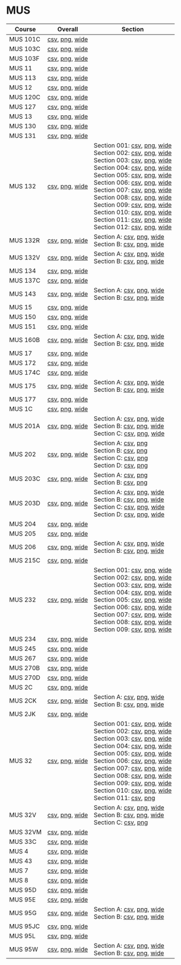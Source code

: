 # MUS

| Course | Overall | Section |
| ------ | ------- | ------- |
| MUS 101C | [csv](https://github.com/UCSD-Historical-Enrollment-Data/2024Spring/blob/main/overall/MUS%20101C.csv), [png](https://raw.githubusercontent.com/UCSD-Historical-Enrollment-Data/2024Spring/main/plot_overall/MUS%20101C.png), [wide](https://raw.githubusercontent.com/UCSD-Historical-Enrollment-Data/2024Spring/main/plot_overall_wide/MUS%20101C.png) |  |
| MUS 103C | [csv](https://github.com/UCSD-Historical-Enrollment-Data/2024Spring/blob/main/overall/MUS%20103C.csv), [png](https://raw.githubusercontent.com/UCSD-Historical-Enrollment-Data/2024Spring/main/plot_overall/MUS%20103C.png), [wide](https://raw.githubusercontent.com/UCSD-Historical-Enrollment-Data/2024Spring/main/plot_overall_wide/MUS%20103C.png) |  |
| MUS 103F | [csv](https://github.com/UCSD-Historical-Enrollment-Data/2024Spring/blob/main/overall/MUS%20103F.csv), [png](https://raw.githubusercontent.com/UCSD-Historical-Enrollment-Data/2024Spring/main/plot_overall/MUS%20103F.png), [wide](https://raw.githubusercontent.com/UCSD-Historical-Enrollment-Data/2024Spring/main/plot_overall_wide/MUS%20103F.png) |  |
| MUS 11 | [csv](https://github.com/UCSD-Historical-Enrollment-Data/2024Spring/blob/main/overall/MUS%2011.csv), [png](https://raw.githubusercontent.com/UCSD-Historical-Enrollment-Data/2024Spring/main/plot_overall/MUS%2011.png), [wide](https://raw.githubusercontent.com/UCSD-Historical-Enrollment-Data/2024Spring/main/plot_overall_wide/MUS%2011.png) |  |
| MUS 113 | [csv](https://github.com/UCSD-Historical-Enrollment-Data/2024Spring/blob/main/overall/MUS%20113.csv), [png](https://raw.githubusercontent.com/UCSD-Historical-Enrollment-Data/2024Spring/main/plot_overall/MUS%20113.png), [wide](https://raw.githubusercontent.com/UCSD-Historical-Enrollment-Data/2024Spring/main/plot_overall_wide/MUS%20113.png) |  |
| MUS 12 | [csv](https://github.com/UCSD-Historical-Enrollment-Data/2024Spring/blob/main/overall/MUS%2012.csv), [png](https://raw.githubusercontent.com/UCSD-Historical-Enrollment-Data/2024Spring/main/plot_overall/MUS%2012.png), [wide](https://raw.githubusercontent.com/UCSD-Historical-Enrollment-Data/2024Spring/main/plot_overall_wide/MUS%2012.png) |  |
| MUS 120C | [csv](https://github.com/UCSD-Historical-Enrollment-Data/2024Spring/blob/main/overall/MUS%20120C.csv), [png](https://raw.githubusercontent.com/UCSD-Historical-Enrollment-Data/2024Spring/main/plot_overall/MUS%20120C.png), [wide](https://raw.githubusercontent.com/UCSD-Historical-Enrollment-Data/2024Spring/main/plot_overall_wide/MUS%20120C.png) |  |
| MUS 127 | [csv](https://github.com/UCSD-Historical-Enrollment-Data/2024Spring/blob/main/overall/MUS%20127.csv), [png](https://raw.githubusercontent.com/UCSD-Historical-Enrollment-Data/2024Spring/main/plot_overall/MUS%20127.png), [wide](https://raw.githubusercontent.com/UCSD-Historical-Enrollment-Data/2024Spring/main/plot_overall_wide/MUS%20127.png) |  |
| MUS 13 | [csv](https://github.com/UCSD-Historical-Enrollment-Data/2024Spring/blob/main/overall/MUS%2013.csv), [png](https://raw.githubusercontent.com/UCSD-Historical-Enrollment-Data/2024Spring/main/plot_overall/MUS%2013.png), [wide](https://raw.githubusercontent.com/UCSD-Historical-Enrollment-Data/2024Spring/main/plot_overall_wide/MUS%2013.png) |  |
| MUS 130 | [csv](https://github.com/UCSD-Historical-Enrollment-Data/2024Spring/blob/main/overall/MUS%20130.csv), [png](https://raw.githubusercontent.com/UCSD-Historical-Enrollment-Data/2024Spring/main/plot_overall/MUS%20130.png), [wide](https://raw.githubusercontent.com/UCSD-Historical-Enrollment-Data/2024Spring/main/plot_overall_wide/MUS%20130.png) |  |
| MUS 131 | [csv](https://github.com/UCSD-Historical-Enrollment-Data/2024Spring/blob/main/overall/MUS%20131.csv), [png](https://raw.githubusercontent.com/UCSD-Historical-Enrollment-Data/2024Spring/main/plot_overall/MUS%20131.png), [wide](https://raw.githubusercontent.com/UCSD-Historical-Enrollment-Data/2024Spring/main/plot_overall_wide/MUS%20131.png) |  |
| MUS 132 | [csv](https://github.com/UCSD-Historical-Enrollment-Data/2024Spring/blob/main/overall/MUS%20132.csv), [png](https://raw.githubusercontent.com/UCSD-Historical-Enrollment-Data/2024Spring/main/plot_overall/MUS%20132.png), [wide](https://raw.githubusercontent.com/UCSD-Historical-Enrollment-Data/2024Spring/main/plot_overall_wide/MUS%20132.png) | Section 001: [csv](https://github.com/UCSD-Historical-Enrollment-Data/2024Spring/blob/main/section/MUS%20132_001.csv), [png](https://raw.githubusercontent.com/UCSD-Historical-Enrollment-Data/2024Spring/main/plot_section/MUS%20132_001.png), [wide](https://raw.githubusercontent.com/UCSD-Historical-Enrollment-Data/2024Spring/main/plot_section_wide/MUS%20132_001.png)<br>Section 002: [csv](https://github.com/UCSD-Historical-Enrollment-Data/2024Spring/blob/main/section/MUS%20132_002.csv), [png](https://raw.githubusercontent.com/UCSD-Historical-Enrollment-Data/2024Spring/main/plot_section/MUS%20132_002.png), [wide](https://raw.githubusercontent.com/UCSD-Historical-Enrollment-Data/2024Spring/main/plot_section_wide/MUS%20132_002.png)<br>Section 003: [csv](https://github.com/UCSD-Historical-Enrollment-Data/2024Spring/blob/main/section/MUS%20132_003.csv), [png](https://raw.githubusercontent.com/UCSD-Historical-Enrollment-Data/2024Spring/main/plot_section/MUS%20132_003.png), [wide](https://raw.githubusercontent.com/UCSD-Historical-Enrollment-Data/2024Spring/main/plot_section_wide/MUS%20132_003.png)<br>Section 004: [csv](https://github.com/UCSD-Historical-Enrollment-Data/2024Spring/blob/main/section/MUS%20132_004.csv), [png](https://raw.githubusercontent.com/UCSD-Historical-Enrollment-Data/2024Spring/main/plot_section/MUS%20132_004.png), [wide](https://raw.githubusercontent.com/UCSD-Historical-Enrollment-Data/2024Spring/main/plot_section_wide/MUS%20132_004.png)<br>Section 005: [csv](https://github.com/UCSD-Historical-Enrollment-Data/2024Spring/blob/main/section/MUS%20132_005.csv), [png](https://raw.githubusercontent.com/UCSD-Historical-Enrollment-Data/2024Spring/main/plot_section/MUS%20132_005.png), [wide](https://raw.githubusercontent.com/UCSD-Historical-Enrollment-Data/2024Spring/main/plot_section_wide/MUS%20132_005.png)<br>Section 006: [csv](https://github.com/UCSD-Historical-Enrollment-Data/2024Spring/blob/main/section/MUS%20132_006.csv), [png](https://raw.githubusercontent.com/UCSD-Historical-Enrollment-Data/2024Spring/main/plot_section/MUS%20132_006.png), [wide](https://raw.githubusercontent.com/UCSD-Historical-Enrollment-Data/2024Spring/main/plot_section_wide/MUS%20132_006.png)<br>Section 007: [csv](https://github.com/UCSD-Historical-Enrollment-Data/2024Spring/blob/main/section/MUS%20132_007.csv), [png](https://raw.githubusercontent.com/UCSD-Historical-Enrollment-Data/2024Spring/main/plot_section/MUS%20132_007.png), [wide](https://raw.githubusercontent.com/UCSD-Historical-Enrollment-Data/2024Spring/main/plot_section_wide/MUS%20132_007.png)<br>Section 008: [csv](https://github.com/UCSD-Historical-Enrollment-Data/2024Spring/blob/main/section/MUS%20132_008.csv), [png](https://raw.githubusercontent.com/UCSD-Historical-Enrollment-Data/2024Spring/main/plot_section/MUS%20132_008.png), [wide](https://raw.githubusercontent.com/UCSD-Historical-Enrollment-Data/2024Spring/main/plot_section_wide/MUS%20132_008.png)<br>Section 009: [csv](https://github.com/UCSD-Historical-Enrollment-Data/2024Spring/blob/main/section/MUS%20132_009.csv), [png](https://raw.githubusercontent.com/UCSD-Historical-Enrollment-Data/2024Spring/main/plot_section/MUS%20132_009.png), [wide](https://raw.githubusercontent.com/UCSD-Historical-Enrollment-Data/2024Spring/main/plot_section_wide/MUS%20132_009.png)<br>Section 010: [csv](https://github.com/UCSD-Historical-Enrollment-Data/2024Spring/blob/main/section/MUS%20132_010.csv), [png](https://raw.githubusercontent.com/UCSD-Historical-Enrollment-Data/2024Spring/main/plot_section/MUS%20132_010.png), [wide](https://raw.githubusercontent.com/UCSD-Historical-Enrollment-Data/2024Spring/main/plot_section_wide/MUS%20132_010.png)<br>Section 011: [csv](https://github.com/UCSD-Historical-Enrollment-Data/2024Spring/blob/main/section/MUS%20132_011.csv), [png](https://raw.githubusercontent.com/UCSD-Historical-Enrollment-Data/2024Spring/main/plot_section/MUS%20132_011.png), [wide](https://raw.githubusercontent.com/UCSD-Historical-Enrollment-Data/2024Spring/main/plot_section_wide/MUS%20132_011.png)<br>Section 012: [csv](https://github.com/UCSD-Historical-Enrollment-Data/2024Spring/blob/main/section/MUS%20132_012.csv), [png](https://raw.githubusercontent.com/UCSD-Historical-Enrollment-Data/2024Spring/main/plot_section/MUS%20132_012.png), [wide](https://raw.githubusercontent.com/UCSD-Historical-Enrollment-Data/2024Spring/main/plot_section_wide/MUS%20132_012.png) |
| MUS 132R | [csv](https://github.com/UCSD-Historical-Enrollment-Data/2024Spring/blob/main/overall/MUS%20132R.csv), [png](https://raw.githubusercontent.com/UCSD-Historical-Enrollment-Data/2024Spring/main/plot_overall/MUS%20132R.png), [wide](https://raw.githubusercontent.com/UCSD-Historical-Enrollment-Data/2024Spring/main/plot_overall_wide/MUS%20132R.png) | Section A: [csv](https://github.com/UCSD-Historical-Enrollment-Data/2024Spring/blob/main/section/MUS%20132R_A.csv), [png](https://raw.githubusercontent.com/UCSD-Historical-Enrollment-Data/2024Spring/main/plot_section/MUS%20132R_A.png), [wide](https://raw.githubusercontent.com/UCSD-Historical-Enrollment-Data/2024Spring/main/plot_section_wide/MUS%20132R_A.png)<br>Section B: [csv](https://github.com/UCSD-Historical-Enrollment-Data/2024Spring/blob/main/section/MUS%20132R_B.csv), [png](https://raw.githubusercontent.com/UCSD-Historical-Enrollment-Data/2024Spring/main/plot_section/MUS%20132R_B.png), [wide](https://raw.githubusercontent.com/UCSD-Historical-Enrollment-Data/2024Spring/main/plot_section_wide/MUS%20132R_B.png) |
| MUS 132V | [csv](https://github.com/UCSD-Historical-Enrollment-Data/2024Spring/blob/main/overall/MUS%20132V.csv), [png](https://raw.githubusercontent.com/UCSD-Historical-Enrollment-Data/2024Spring/main/plot_overall/MUS%20132V.png), [wide](https://raw.githubusercontent.com/UCSD-Historical-Enrollment-Data/2024Spring/main/plot_overall_wide/MUS%20132V.png) | Section A: [csv](https://github.com/UCSD-Historical-Enrollment-Data/2024Spring/blob/main/section/MUS%20132V_A.csv), [png](https://raw.githubusercontent.com/UCSD-Historical-Enrollment-Data/2024Spring/main/plot_section/MUS%20132V_A.png), [wide](https://raw.githubusercontent.com/UCSD-Historical-Enrollment-Data/2024Spring/main/plot_section_wide/MUS%20132V_A.png)<br>Section B: [csv](https://github.com/UCSD-Historical-Enrollment-Data/2024Spring/blob/main/section/MUS%20132V_B.csv), [png](https://raw.githubusercontent.com/UCSD-Historical-Enrollment-Data/2024Spring/main/plot_section/MUS%20132V_B.png), [wide](https://raw.githubusercontent.com/UCSD-Historical-Enrollment-Data/2024Spring/main/plot_section_wide/MUS%20132V_B.png) |
| MUS 134 | [csv](https://github.com/UCSD-Historical-Enrollment-Data/2024Spring/blob/main/overall/MUS%20134.csv), [png](https://raw.githubusercontent.com/UCSD-Historical-Enrollment-Data/2024Spring/main/plot_overall/MUS%20134.png), [wide](https://raw.githubusercontent.com/UCSD-Historical-Enrollment-Data/2024Spring/main/plot_overall_wide/MUS%20134.png) |  |
| MUS 137C | [csv](https://github.com/UCSD-Historical-Enrollment-Data/2024Spring/blob/main/overall/MUS%20137C.csv), [png](https://raw.githubusercontent.com/UCSD-Historical-Enrollment-Data/2024Spring/main/plot_overall/MUS%20137C.png), [wide](https://raw.githubusercontent.com/UCSD-Historical-Enrollment-Data/2024Spring/main/plot_overall_wide/MUS%20137C.png) |  |
| MUS 143 | [csv](https://github.com/UCSD-Historical-Enrollment-Data/2024Spring/blob/main/overall/MUS%20143.csv), [png](https://raw.githubusercontent.com/UCSD-Historical-Enrollment-Data/2024Spring/main/plot_overall/MUS%20143.png), [wide](https://raw.githubusercontent.com/UCSD-Historical-Enrollment-Data/2024Spring/main/plot_overall_wide/MUS%20143.png) | Section A: [csv](https://github.com/UCSD-Historical-Enrollment-Data/2024Spring/blob/main/section/MUS%20143_A.csv), [png](https://raw.githubusercontent.com/UCSD-Historical-Enrollment-Data/2024Spring/main/plot_section/MUS%20143_A.png), [wide](https://raw.githubusercontent.com/UCSD-Historical-Enrollment-Data/2024Spring/main/plot_section_wide/MUS%20143_A.png)<br>Section B: [csv](https://github.com/UCSD-Historical-Enrollment-Data/2024Spring/blob/main/section/MUS%20143_B.csv), [png](https://raw.githubusercontent.com/UCSD-Historical-Enrollment-Data/2024Spring/main/plot_section/MUS%20143_B.png), [wide](https://raw.githubusercontent.com/UCSD-Historical-Enrollment-Data/2024Spring/main/plot_section_wide/MUS%20143_B.png) |
| MUS 15 | [csv](https://github.com/UCSD-Historical-Enrollment-Data/2024Spring/blob/main/overall/MUS%2015.csv), [png](https://raw.githubusercontent.com/UCSD-Historical-Enrollment-Data/2024Spring/main/plot_overall/MUS%2015.png), [wide](https://raw.githubusercontent.com/UCSD-Historical-Enrollment-Data/2024Spring/main/plot_overall_wide/MUS%2015.png) |  |
| MUS 150 | [csv](https://github.com/UCSD-Historical-Enrollment-Data/2024Spring/blob/main/overall/MUS%20150.csv), [png](https://raw.githubusercontent.com/UCSD-Historical-Enrollment-Data/2024Spring/main/plot_overall/MUS%20150.png), [wide](https://raw.githubusercontent.com/UCSD-Historical-Enrollment-Data/2024Spring/main/plot_overall_wide/MUS%20150.png) |  |
| MUS 151 | [csv](https://github.com/UCSD-Historical-Enrollment-Data/2024Spring/blob/main/overall/MUS%20151.csv), [png](https://raw.githubusercontent.com/UCSD-Historical-Enrollment-Data/2024Spring/main/plot_overall/MUS%20151.png), [wide](https://raw.githubusercontent.com/UCSD-Historical-Enrollment-Data/2024Spring/main/plot_overall_wide/MUS%20151.png) |  |
| MUS 160B | [csv](https://github.com/UCSD-Historical-Enrollment-Data/2024Spring/blob/main/overall/MUS%20160B.csv), [png](https://raw.githubusercontent.com/UCSD-Historical-Enrollment-Data/2024Spring/main/plot_overall/MUS%20160B.png), [wide](https://raw.githubusercontent.com/UCSD-Historical-Enrollment-Data/2024Spring/main/plot_overall_wide/MUS%20160B.png) | Section A: [csv](https://github.com/UCSD-Historical-Enrollment-Data/2024Spring/blob/main/section/MUS%20160B_A.csv), [png](https://raw.githubusercontent.com/UCSD-Historical-Enrollment-Data/2024Spring/main/plot_section/MUS%20160B_A.png), [wide](https://raw.githubusercontent.com/UCSD-Historical-Enrollment-Data/2024Spring/main/plot_section_wide/MUS%20160B_A.png)<br>Section B: [csv](https://github.com/UCSD-Historical-Enrollment-Data/2024Spring/blob/main/section/MUS%20160B_B.csv), [png](https://raw.githubusercontent.com/UCSD-Historical-Enrollment-Data/2024Spring/main/plot_section/MUS%20160B_B.png), [wide](https://raw.githubusercontent.com/UCSD-Historical-Enrollment-Data/2024Spring/main/plot_section_wide/MUS%20160B_B.png) |
| MUS 17 | [csv](https://github.com/UCSD-Historical-Enrollment-Data/2024Spring/blob/main/overall/MUS%2017.csv), [png](https://raw.githubusercontent.com/UCSD-Historical-Enrollment-Data/2024Spring/main/plot_overall/MUS%2017.png), [wide](https://raw.githubusercontent.com/UCSD-Historical-Enrollment-Data/2024Spring/main/plot_overall_wide/MUS%2017.png) |  |
| MUS 172 | [csv](https://github.com/UCSD-Historical-Enrollment-Data/2024Spring/blob/main/overall/MUS%20172.csv), [png](https://raw.githubusercontent.com/UCSD-Historical-Enrollment-Data/2024Spring/main/plot_overall/MUS%20172.png), [wide](https://raw.githubusercontent.com/UCSD-Historical-Enrollment-Data/2024Spring/main/plot_overall_wide/MUS%20172.png) |  |
| MUS 174C | [csv](https://github.com/UCSD-Historical-Enrollment-Data/2024Spring/blob/main/overall/MUS%20174C.csv), [png](https://raw.githubusercontent.com/UCSD-Historical-Enrollment-Data/2024Spring/main/plot_overall/MUS%20174C.png), [wide](https://raw.githubusercontent.com/UCSD-Historical-Enrollment-Data/2024Spring/main/plot_overall_wide/MUS%20174C.png) |  |
| MUS 175 | [csv](https://github.com/UCSD-Historical-Enrollment-Data/2024Spring/blob/main/overall/MUS%20175.csv), [png](https://raw.githubusercontent.com/UCSD-Historical-Enrollment-Data/2024Spring/main/plot_overall/MUS%20175.png), [wide](https://raw.githubusercontent.com/UCSD-Historical-Enrollment-Data/2024Spring/main/plot_overall_wide/MUS%20175.png) | Section A: [csv](https://github.com/UCSD-Historical-Enrollment-Data/2024Spring/blob/main/section/MUS%20175_A.csv), [png](https://raw.githubusercontent.com/UCSD-Historical-Enrollment-Data/2024Spring/main/plot_section/MUS%20175_A.png), [wide](https://raw.githubusercontent.com/UCSD-Historical-Enrollment-Data/2024Spring/main/plot_section_wide/MUS%20175_A.png)<br>Section B: [csv](https://github.com/UCSD-Historical-Enrollment-Data/2024Spring/blob/main/section/MUS%20175_B.csv), [png](https://raw.githubusercontent.com/UCSD-Historical-Enrollment-Data/2024Spring/main/plot_section/MUS%20175_B.png), [wide](https://raw.githubusercontent.com/UCSD-Historical-Enrollment-Data/2024Spring/main/plot_section_wide/MUS%20175_B.png) |
| MUS 177 | [csv](https://github.com/UCSD-Historical-Enrollment-Data/2024Spring/blob/main/overall/MUS%20177.csv), [png](https://raw.githubusercontent.com/UCSD-Historical-Enrollment-Data/2024Spring/main/plot_overall/MUS%20177.png), [wide](https://raw.githubusercontent.com/UCSD-Historical-Enrollment-Data/2024Spring/main/plot_overall_wide/MUS%20177.png) |  |
| MUS 1C | [csv](https://github.com/UCSD-Historical-Enrollment-Data/2024Spring/blob/main/overall/MUS%201C.csv), [png](https://raw.githubusercontent.com/UCSD-Historical-Enrollment-Data/2024Spring/main/plot_overall/MUS%201C.png), [wide](https://raw.githubusercontent.com/UCSD-Historical-Enrollment-Data/2024Spring/main/plot_overall_wide/MUS%201C.png) |  |
| MUS 201A | [csv](https://github.com/UCSD-Historical-Enrollment-Data/2024Spring/blob/main/overall/MUS%20201A.csv), [png](https://raw.githubusercontent.com/UCSD-Historical-Enrollment-Data/2024Spring/main/plot_overall/MUS%20201A.png), [wide](https://raw.githubusercontent.com/UCSD-Historical-Enrollment-Data/2024Spring/main/plot_overall_wide/MUS%20201A.png) | Section A: [csv](https://github.com/UCSD-Historical-Enrollment-Data/2024Spring/blob/main/section/MUS%20201A_A.csv), [png](https://raw.githubusercontent.com/UCSD-Historical-Enrollment-Data/2024Spring/main/plot_section/MUS%20201A_A.png), [wide](https://raw.githubusercontent.com/UCSD-Historical-Enrollment-Data/2024Spring/main/plot_section_wide/MUS%20201A_A.png)<br>Section B: [csv](https://github.com/UCSD-Historical-Enrollment-Data/2024Spring/blob/main/section/MUS%20201A_B.csv), [png](https://raw.githubusercontent.com/UCSD-Historical-Enrollment-Data/2024Spring/main/plot_section/MUS%20201A_B.png), [wide](https://raw.githubusercontent.com/UCSD-Historical-Enrollment-Data/2024Spring/main/plot_section_wide/MUS%20201A_B.png)<br>Section C: [csv](https://github.com/UCSD-Historical-Enrollment-Data/2024Spring/blob/main/section/MUS%20201A_C.csv), [png](https://raw.githubusercontent.com/UCSD-Historical-Enrollment-Data/2024Spring/main/plot_section/MUS%20201A_C.png), [wide](https://raw.githubusercontent.com/UCSD-Historical-Enrollment-Data/2024Spring/main/plot_section_wide/MUS%20201A_C.png) |
| MUS 202 | [csv](https://github.com/UCSD-Historical-Enrollment-Data/2024Spring/blob/main/overall/MUS%20202.csv), [png](https://raw.githubusercontent.com/UCSD-Historical-Enrollment-Data/2024Spring/main/plot_overall/MUS%20202.png), [wide](https://raw.githubusercontent.com/UCSD-Historical-Enrollment-Data/2024Spring/main/plot_overall_wide/MUS%20202.png) | Section A: [csv](https://github.com/UCSD-Historical-Enrollment-Data/2024Spring/blob/main/section/MUS%20202_A.csv), [png](https://raw.githubusercontent.com/UCSD-Historical-Enrollment-Data/2024Spring/main/plot_section/MUS%20202_A.png)<br>Section B: [csv](https://github.com/UCSD-Historical-Enrollment-Data/2024Spring/blob/main/section/MUS%20202_B.csv), [png](https://raw.githubusercontent.com/UCSD-Historical-Enrollment-Data/2024Spring/main/plot_section/MUS%20202_B.png)<br>Section C: [csv](https://github.com/UCSD-Historical-Enrollment-Data/2024Spring/blob/main/section/MUS%20202_C.csv), [png](https://raw.githubusercontent.com/UCSD-Historical-Enrollment-Data/2024Spring/main/plot_section/MUS%20202_C.png)<br>Section D: [csv](https://github.com/UCSD-Historical-Enrollment-Data/2024Spring/blob/main/section/MUS%20202_D.csv), [png](https://raw.githubusercontent.com/UCSD-Historical-Enrollment-Data/2024Spring/main/plot_section/MUS%20202_D.png) |
| MUS 203C | [csv](https://github.com/UCSD-Historical-Enrollment-Data/2024Spring/blob/main/overall/MUS%20203C.csv), [png](https://raw.githubusercontent.com/UCSD-Historical-Enrollment-Data/2024Spring/main/plot_overall/MUS%20203C.png), [wide](https://raw.githubusercontent.com/UCSD-Historical-Enrollment-Data/2024Spring/main/plot_overall_wide/MUS%20203C.png) | Section A: [csv](https://github.com/UCSD-Historical-Enrollment-Data/2024Spring/blob/main/section/MUS%20203C_A.csv), [png](https://raw.githubusercontent.com/UCSD-Historical-Enrollment-Data/2024Spring/main/plot_section/MUS%20203C_A.png)<br>Section B: [csv](https://github.com/UCSD-Historical-Enrollment-Data/2024Spring/blob/main/section/MUS%20203C_B.csv), [png](https://raw.githubusercontent.com/UCSD-Historical-Enrollment-Data/2024Spring/main/plot_section/MUS%20203C_B.png) |
| MUS 203D | [csv](https://github.com/UCSD-Historical-Enrollment-Data/2024Spring/blob/main/overall/MUS%20203D.csv), [png](https://raw.githubusercontent.com/UCSD-Historical-Enrollment-Data/2024Spring/main/plot_overall/MUS%20203D.png), [wide](https://raw.githubusercontent.com/UCSD-Historical-Enrollment-Data/2024Spring/main/plot_overall_wide/MUS%20203D.png) | Section A: [csv](https://github.com/UCSD-Historical-Enrollment-Data/2024Spring/blob/main/section/MUS%20203D_A.csv), [png](https://raw.githubusercontent.com/UCSD-Historical-Enrollment-Data/2024Spring/main/plot_section/MUS%20203D_A.png), [wide](https://raw.githubusercontent.com/UCSD-Historical-Enrollment-Data/2024Spring/main/plot_section_wide/MUS%20203D_A.png)<br>Section B: [csv](https://github.com/UCSD-Historical-Enrollment-Data/2024Spring/blob/main/section/MUS%20203D_B.csv), [png](https://raw.githubusercontent.com/UCSD-Historical-Enrollment-Data/2024Spring/main/plot_section/MUS%20203D_B.png), [wide](https://raw.githubusercontent.com/UCSD-Historical-Enrollment-Data/2024Spring/main/plot_section_wide/MUS%20203D_B.png)<br>Section C: [csv](https://github.com/UCSD-Historical-Enrollment-Data/2024Spring/blob/main/section/MUS%20203D_C.csv), [png](https://raw.githubusercontent.com/UCSD-Historical-Enrollment-Data/2024Spring/main/plot_section/MUS%20203D_C.png), [wide](https://raw.githubusercontent.com/UCSD-Historical-Enrollment-Data/2024Spring/main/plot_section_wide/MUS%20203D_C.png)<br>Section D: [csv](https://github.com/UCSD-Historical-Enrollment-Data/2024Spring/blob/main/section/MUS%20203D_D.csv), [png](https://raw.githubusercontent.com/UCSD-Historical-Enrollment-Data/2024Spring/main/plot_section/MUS%20203D_D.png), [wide](https://raw.githubusercontent.com/UCSD-Historical-Enrollment-Data/2024Spring/main/plot_section_wide/MUS%20203D_D.png) |
| MUS 204 | [csv](https://github.com/UCSD-Historical-Enrollment-Data/2024Spring/blob/main/overall/MUS%20204.csv), [png](https://raw.githubusercontent.com/UCSD-Historical-Enrollment-Data/2024Spring/main/plot_overall/MUS%20204.png), [wide](https://raw.githubusercontent.com/UCSD-Historical-Enrollment-Data/2024Spring/main/plot_overall_wide/MUS%20204.png) |  |
| MUS 205 | [csv](https://github.com/UCSD-Historical-Enrollment-Data/2024Spring/blob/main/overall/MUS%20205.csv), [png](https://raw.githubusercontent.com/UCSD-Historical-Enrollment-Data/2024Spring/main/plot_overall/MUS%20205.png), [wide](https://raw.githubusercontent.com/UCSD-Historical-Enrollment-Data/2024Spring/main/plot_overall_wide/MUS%20205.png) |  |
| MUS 206 | [csv](https://github.com/UCSD-Historical-Enrollment-Data/2024Spring/blob/main/overall/MUS%20206.csv), [png](https://raw.githubusercontent.com/UCSD-Historical-Enrollment-Data/2024Spring/main/plot_overall/MUS%20206.png), [wide](https://raw.githubusercontent.com/UCSD-Historical-Enrollment-Data/2024Spring/main/plot_overall_wide/MUS%20206.png) | Section A: [csv](https://github.com/UCSD-Historical-Enrollment-Data/2024Spring/blob/main/section/MUS%20206_A.csv), [png](https://raw.githubusercontent.com/UCSD-Historical-Enrollment-Data/2024Spring/main/plot_section/MUS%20206_A.png), [wide](https://raw.githubusercontent.com/UCSD-Historical-Enrollment-Data/2024Spring/main/plot_section_wide/MUS%20206_A.png)<br>Section B: [csv](https://github.com/UCSD-Historical-Enrollment-Data/2024Spring/blob/main/section/MUS%20206_B.csv), [png](https://raw.githubusercontent.com/UCSD-Historical-Enrollment-Data/2024Spring/main/plot_section/MUS%20206_B.png), [wide](https://raw.githubusercontent.com/UCSD-Historical-Enrollment-Data/2024Spring/main/plot_section_wide/MUS%20206_B.png) |
| MUS 215C | [csv](https://github.com/UCSD-Historical-Enrollment-Data/2024Spring/blob/main/overall/MUS%20215C.csv), [png](https://raw.githubusercontent.com/UCSD-Historical-Enrollment-Data/2024Spring/main/plot_overall/MUS%20215C.png), [wide](https://raw.githubusercontent.com/UCSD-Historical-Enrollment-Data/2024Spring/main/plot_overall_wide/MUS%20215C.png) |  |
| MUS 232 | [csv](https://github.com/UCSD-Historical-Enrollment-Data/2024Spring/blob/main/overall/MUS%20232.csv), [png](https://raw.githubusercontent.com/UCSD-Historical-Enrollment-Data/2024Spring/main/plot_overall/MUS%20232.png), [wide](https://raw.githubusercontent.com/UCSD-Historical-Enrollment-Data/2024Spring/main/plot_overall_wide/MUS%20232.png) | Section 001: [csv](https://github.com/UCSD-Historical-Enrollment-Data/2024Spring/blob/main/section/MUS%20232_001.csv), [png](https://raw.githubusercontent.com/UCSD-Historical-Enrollment-Data/2024Spring/main/plot_section/MUS%20232_001.png), [wide](https://raw.githubusercontent.com/UCSD-Historical-Enrollment-Data/2024Spring/main/plot_section_wide/MUS%20232_001.png)<br>Section 002: [csv](https://github.com/UCSD-Historical-Enrollment-Data/2024Spring/blob/main/section/MUS%20232_002.csv), [png](https://raw.githubusercontent.com/UCSD-Historical-Enrollment-Data/2024Spring/main/plot_section/MUS%20232_002.png), [wide](https://raw.githubusercontent.com/UCSD-Historical-Enrollment-Data/2024Spring/main/plot_section_wide/MUS%20232_002.png)<br>Section 003: [csv](https://github.com/UCSD-Historical-Enrollment-Data/2024Spring/blob/main/section/MUS%20232_003.csv), [png](https://raw.githubusercontent.com/UCSD-Historical-Enrollment-Data/2024Spring/main/plot_section/MUS%20232_003.png), [wide](https://raw.githubusercontent.com/UCSD-Historical-Enrollment-Data/2024Spring/main/plot_section_wide/MUS%20232_003.png)<br>Section 004: [csv](https://github.com/UCSD-Historical-Enrollment-Data/2024Spring/blob/main/section/MUS%20232_004.csv), [png](https://raw.githubusercontent.com/UCSD-Historical-Enrollment-Data/2024Spring/main/plot_section/MUS%20232_004.png), [wide](https://raw.githubusercontent.com/UCSD-Historical-Enrollment-Data/2024Spring/main/plot_section_wide/MUS%20232_004.png)<br>Section 005: [csv](https://github.com/UCSD-Historical-Enrollment-Data/2024Spring/blob/main/section/MUS%20232_005.csv), [png](https://raw.githubusercontent.com/UCSD-Historical-Enrollment-Data/2024Spring/main/plot_section/MUS%20232_005.png), [wide](https://raw.githubusercontent.com/UCSD-Historical-Enrollment-Data/2024Spring/main/plot_section_wide/MUS%20232_005.png)<br>Section 006: [csv](https://github.com/UCSD-Historical-Enrollment-Data/2024Spring/blob/main/section/MUS%20232_006.csv), [png](https://raw.githubusercontent.com/UCSD-Historical-Enrollment-Data/2024Spring/main/plot_section/MUS%20232_006.png), [wide](https://raw.githubusercontent.com/UCSD-Historical-Enrollment-Data/2024Spring/main/plot_section_wide/MUS%20232_006.png)<br>Section 007: [csv](https://github.com/UCSD-Historical-Enrollment-Data/2024Spring/blob/main/section/MUS%20232_007.csv), [png](https://raw.githubusercontent.com/UCSD-Historical-Enrollment-Data/2024Spring/main/plot_section/MUS%20232_007.png), [wide](https://raw.githubusercontent.com/UCSD-Historical-Enrollment-Data/2024Spring/main/plot_section_wide/MUS%20232_007.png)<br>Section 008: [csv](https://github.com/UCSD-Historical-Enrollment-Data/2024Spring/blob/main/section/MUS%20232_008.csv), [png](https://raw.githubusercontent.com/UCSD-Historical-Enrollment-Data/2024Spring/main/plot_section/MUS%20232_008.png), [wide](https://raw.githubusercontent.com/UCSD-Historical-Enrollment-Data/2024Spring/main/plot_section_wide/MUS%20232_008.png)<br>Section 009: [csv](https://github.com/UCSD-Historical-Enrollment-Data/2024Spring/blob/main/section/MUS%20232_009.csv), [png](https://raw.githubusercontent.com/UCSD-Historical-Enrollment-Data/2024Spring/main/plot_section/MUS%20232_009.png), [wide](https://raw.githubusercontent.com/UCSD-Historical-Enrollment-Data/2024Spring/main/plot_section_wide/MUS%20232_009.png) |
| MUS 234 | [csv](https://github.com/UCSD-Historical-Enrollment-Data/2024Spring/blob/main/overall/MUS%20234.csv), [png](https://raw.githubusercontent.com/UCSD-Historical-Enrollment-Data/2024Spring/main/plot_overall/MUS%20234.png), [wide](https://raw.githubusercontent.com/UCSD-Historical-Enrollment-Data/2024Spring/main/plot_overall_wide/MUS%20234.png) |  |
| MUS 245 | [csv](https://github.com/UCSD-Historical-Enrollment-Data/2024Spring/blob/main/overall/MUS%20245.csv), [png](https://raw.githubusercontent.com/UCSD-Historical-Enrollment-Data/2024Spring/main/plot_overall/MUS%20245.png), [wide](https://raw.githubusercontent.com/UCSD-Historical-Enrollment-Data/2024Spring/main/plot_overall_wide/MUS%20245.png) |  |
| MUS 267 | [csv](https://github.com/UCSD-Historical-Enrollment-Data/2024Spring/blob/main/overall/MUS%20267.csv), [png](https://raw.githubusercontent.com/UCSD-Historical-Enrollment-Data/2024Spring/main/plot_overall/MUS%20267.png), [wide](https://raw.githubusercontent.com/UCSD-Historical-Enrollment-Data/2024Spring/main/plot_overall_wide/MUS%20267.png) |  |
| MUS 270B | [csv](https://github.com/UCSD-Historical-Enrollment-Data/2024Spring/blob/main/overall/MUS%20270B.csv), [png](https://raw.githubusercontent.com/UCSD-Historical-Enrollment-Data/2024Spring/main/plot_overall/MUS%20270B.png), [wide](https://raw.githubusercontent.com/UCSD-Historical-Enrollment-Data/2024Spring/main/plot_overall_wide/MUS%20270B.png) |  |
| MUS 270D | [csv](https://github.com/UCSD-Historical-Enrollment-Data/2024Spring/blob/main/overall/MUS%20270D.csv), [png](https://raw.githubusercontent.com/UCSD-Historical-Enrollment-Data/2024Spring/main/plot_overall/MUS%20270D.png), [wide](https://raw.githubusercontent.com/UCSD-Historical-Enrollment-Data/2024Spring/main/plot_overall_wide/MUS%20270D.png) |  |
| MUS 2C | [csv](https://github.com/UCSD-Historical-Enrollment-Data/2024Spring/blob/main/overall/MUS%202C.csv), [png](https://raw.githubusercontent.com/UCSD-Historical-Enrollment-Data/2024Spring/main/plot_overall/MUS%202C.png), [wide](https://raw.githubusercontent.com/UCSD-Historical-Enrollment-Data/2024Spring/main/plot_overall_wide/MUS%202C.png) |  |
| MUS 2CK | [csv](https://github.com/UCSD-Historical-Enrollment-Data/2024Spring/blob/main/overall/MUS%202CK.csv), [png](https://raw.githubusercontent.com/UCSD-Historical-Enrollment-Data/2024Spring/main/plot_overall/MUS%202CK.png), [wide](https://raw.githubusercontent.com/UCSD-Historical-Enrollment-Data/2024Spring/main/plot_overall_wide/MUS%202CK.png) | Section A: [csv](https://github.com/UCSD-Historical-Enrollment-Data/2024Spring/blob/main/section/MUS%202CK_A.csv), [png](https://raw.githubusercontent.com/UCSD-Historical-Enrollment-Data/2024Spring/main/plot_section/MUS%202CK_A.png), [wide](https://raw.githubusercontent.com/UCSD-Historical-Enrollment-Data/2024Spring/main/plot_section_wide/MUS%202CK_A.png)<br>Section B: [csv](https://github.com/UCSD-Historical-Enrollment-Data/2024Spring/blob/main/section/MUS%202CK_B.csv), [png](https://raw.githubusercontent.com/UCSD-Historical-Enrollment-Data/2024Spring/main/plot_section/MUS%202CK_B.png), [wide](https://raw.githubusercontent.com/UCSD-Historical-Enrollment-Data/2024Spring/main/plot_section_wide/MUS%202CK_B.png) |
| MUS 2JK | [csv](https://github.com/UCSD-Historical-Enrollment-Data/2024Spring/blob/main/overall/MUS%202JK.csv), [png](https://raw.githubusercontent.com/UCSD-Historical-Enrollment-Data/2024Spring/main/plot_overall/MUS%202JK.png), [wide](https://raw.githubusercontent.com/UCSD-Historical-Enrollment-Data/2024Spring/main/plot_overall_wide/MUS%202JK.png) |  |
| MUS 32 | [csv](https://github.com/UCSD-Historical-Enrollment-Data/2024Spring/blob/main/overall/MUS%2032.csv), [png](https://raw.githubusercontent.com/UCSD-Historical-Enrollment-Data/2024Spring/main/plot_overall/MUS%2032.png), [wide](https://raw.githubusercontent.com/UCSD-Historical-Enrollment-Data/2024Spring/main/plot_overall_wide/MUS%2032.png) | Section 001: [csv](https://github.com/UCSD-Historical-Enrollment-Data/2024Spring/blob/main/section/MUS%2032_001.csv), [png](https://raw.githubusercontent.com/UCSD-Historical-Enrollment-Data/2024Spring/main/plot_section/MUS%2032_001.png), [wide](https://raw.githubusercontent.com/UCSD-Historical-Enrollment-Data/2024Spring/main/plot_section_wide/MUS%2032_001.png)<br>Section 002: [csv](https://github.com/UCSD-Historical-Enrollment-Data/2024Spring/blob/main/section/MUS%2032_002.csv), [png](https://raw.githubusercontent.com/UCSD-Historical-Enrollment-Data/2024Spring/main/plot_section/MUS%2032_002.png), [wide](https://raw.githubusercontent.com/UCSD-Historical-Enrollment-Data/2024Spring/main/plot_section_wide/MUS%2032_002.png)<br>Section 003: [csv](https://github.com/UCSD-Historical-Enrollment-Data/2024Spring/blob/main/section/MUS%2032_003.csv), [png](https://raw.githubusercontent.com/UCSD-Historical-Enrollment-Data/2024Spring/main/plot_section/MUS%2032_003.png), [wide](https://raw.githubusercontent.com/UCSD-Historical-Enrollment-Data/2024Spring/main/plot_section_wide/MUS%2032_003.png)<br>Section 004: [csv](https://github.com/UCSD-Historical-Enrollment-Data/2024Spring/blob/main/section/MUS%2032_004.csv), [png](https://raw.githubusercontent.com/UCSD-Historical-Enrollment-Data/2024Spring/main/plot_section/MUS%2032_004.png), [wide](https://raw.githubusercontent.com/UCSD-Historical-Enrollment-Data/2024Spring/main/plot_section_wide/MUS%2032_004.png)<br>Section 005: [csv](https://github.com/UCSD-Historical-Enrollment-Data/2024Spring/blob/main/section/MUS%2032_005.csv), [png](https://raw.githubusercontent.com/UCSD-Historical-Enrollment-Data/2024Spring/main/plot_section/MUS%2032_005.png), [wide](https://raw.githubusercontent.com/UCSD-Historical-Enrollment-Data/2024Spring/main/plot_section_wide/MUS%2032_005.png)<br>Section 006: [csv](https://github.com/UCSD-Historical-Enrollment-Data/2024Spring/blob/main/section/MUS%2032_006.csv), [png](https://raw.githubusercontent.com/UCSD-Historical-Enrollment-Data/2024Spring/main/plot_section/MUS%2032_006.png), [wide](https://raw.githubusercontent.com/UCSD-Historical-Enrollment-Data/2024Spring/main/plot_section_wide/MUS%2032_006.png)<br>Section 007: [csv](https://github.com/UCSD-Historical-Enrollment-Data/2024Spring/blob/main/section/MUS%2032_007.csv), [png](https://raw.githubusercontent.com/UCSD-Historical-Enrollment-Data/2024Spring/main/plot_section/MUS%2032_007.png), [wide](https://raw.githubusercontent.com/UCSD-Historical-Enrollment-Data/2024Spring/main/plot_section_wide/MUS%2032_007.png)<br>Section 008: [csv](https://github.com/UCSD-Historical-Enrollment-Data/2024Spring/blob/main/section/MUS%2032_008.csv), [png](https://raw.githubusercontent.com/UCSD-Historical-Enrollment-Data/2024Spring/main/plot_section/MUS%2032_008.png), [wide](https://raw.githubusercontent.com/UCSD-Historical-Enrollment-Data/2024Spring/main/plot_section_wide/MUS%2032_008.png)<br>Section 009: [csv](https://github.com/UCSD-Historical-Enrollment-Data/2024Spring/blob/main/section/MUS%2032_009.csv), [png](https://raw.githubusercontent.com/UCSD-Historical-Enrollment-Data/2024Spring/main/plot_section/MUS%2032_009.png), [wide](https://raw.githubusercontent.com/UCSD-Historical-Enrollment-Data/2024Spring/main/plot_section_wide/MUS%2032_009.png)<br>Section 010: [csv](https://github.com/UCSD-Historical-Enrollment-Data/2024Spring/blob/main/section/MUS%2032_010.csv), [png](https://raw.githubusercontent.com/UCSD-Historical-Enrollment-Data/2024Spring/main/plot_section/MUS%2032_010.png), [wide](https://raw.githubusercontent.com/UCSD-Historical-Enrollment-Data/2024Spring/main/plot_section_wide/MUS%2032_010.png)<br>Section 011: [csv](https://github.com/UCSD-Historical-Enrollment-Data/2024Spring/blob/main/section/MUS%2032_011.csv), [png](https://raw.githubusercontent.com/UCSD-Historical-Enrollment-Data/2024Spring/main/plot_section/MUS%2032_011.png) |
| MUS 32V | [csv](https://github.com/UCSD-Historical-Enrollment-Data/2024Spring/blob/main/overall/MUS%2032V.csv), [png](https://raw.githubusercontent.com/UCSD-Historical-Enrollment-Data/2024Spring/main/plot_overall/MUS%2032V.png), [wide](https://raw.githubusercontent.com/UCSD-Historical-Enrollment-Data/2024Spring/main/plot_overall_wide/MUS%2032V.png) | Section A: [csv](https://github.com/UCSD-Historical-Enrollment-Data/2024Spring/blob/main/section/MUS%2032V_A.csv), [png](https://raw.githubusercontent.com/UCSD-Historical-Enrollment-Data/2024Spring/main/plot_section/MUS%2032V_A.png), [wide](https://raw.githubusercontent.com/UCSD-Historical-Enrollment-Data/2024Spring/main/plot_section_wide/MUS%2032V_A.png)<br>Section B: [csv](https://github.com/UCSD-Historical-Enrollment-Data/2024Spring/blob/main/section/MUS%2032V_B.csv), [png](https://raw.githubusercontent.com/UCSD-Historical-Enrollment-Data/2024Spring/main/plot_section/MUS%2032V_B.png), [wide](https://raw.githubusercontent.com/UCSD-Historical-Enrollment-Data/2024Spring/main/plot_section_wide/MUS%2032V_B.png)<br>Section C: [csv](https://github.com/UCSD-Historical-Enrollment-Data/2024Spring/blob/main/section/MUS%2032V_C.csv), [png](https://raw.githubusercontent.com/UCSD-Historical-Enrollment-Data/2024Spring/main/plot_section/MUS%2032V_C.png) |
| MUS 32VM | [csv](https://github.com/UCSD-Historical-Enrollment-Data/2024Spring/blob/main/overall/MUS%2032VM.csv), [png](https://raw.githubusercontent.com/UCSD-Historical-Enrollment-Data/2024Spring/main/plot_overall/MUS%2032VM.png), [wide](https://raw.githubusercontent.com/UCSD-Historical-Enrollment-Data/2024Spring/main/plot_overall_wide/MUS%2032VM.png) |  |
| MUS 33C | [csv](https://github.com/UCSD-Historical-Enrollment-Data/2024Spring/blob/main/overall/MUS%2033C.csv), [png](https://raw.githubusercontent.com/UCSD-Historical-Enrollment-Data/2024Spring/main/plot_overall/MUS%2033C.png), [wide](https://raw.githubusercontent.com/UCSD-Historical-Enrollment-Data/2024Spring/main/plot_overall_wide/MUS%2033C.png) |  |
| MUS 4 | [csv](https://github.com/UCSD-Historical-Enrollment-Data/2024Spring/blob/main/overall/MUS%204.csv), [png](https://raw.githubusercontent.com/UCSD-Historical-Enrollment-Data/2024Spring/main/plot_overall/MUS%204.png), [wide](https://raw.githubusercontent.com/UCSD-Historical-Enrollment-Data/2024Spring/main/plot_overall_wide/MUS%204.png) |  |
| MUS 43 | [csv](https://github.com/UCSD-Historical-Enrollment-Data/2024Spring/blob/main/overall/MUS%2043.csv), [png](https://raw.githubusercontent.com/UCSD-Historical-Enrollment-Data/2024Spring/main/plot_overall/MUS%2043.png), [wide](https://raw.githubusercontent.com/UCSD-Historical-Enrollment-Data/2024Spring/main/plot_overall_wide/MUS%2043.png) |  |
| MUS 7 | [csv](https://github.com/UCSD-Historical-Enrollment-Data/2024Spring/blob/main/overall/MUS%207.csv), [png](https://raw.githubusercontent.com/UCSD-Historical-Enrollment-Data/2024Spring/main/plot_overall/MUS%207.png), [wide](https://raw.githubusercontent.com/UCSD-Historical-Enrollment-Data/2024Spring/main/plot_overall_wide/MUS%207.png) |  |
| MUS 8 | [csv](https://github.com/UCSD-Historical-Enrollment-Data/2024Spring/blob/main/overall/MUS%208.csv), [png](https://raw.githubusercontent.com/UCSD-Historical-Enrollment-Data/2024Spring/main/plot_overall/MUS%208.png), [wide](https://raw.githubusercontent.com/UCSD-Historical-Enrollment-Data/2024Spring/main/plot_overall_wide/MUS%208.png) |  |
| MUS 95D | [csv](https://github.com/UCSD-Historical-Enrollment-Data/2024Spring/blob/main/overall/MUS%2095D.csv), [png](https://raw.githubusercontent.com/UCSD-Historical-Enrollment-Data/2024Spring/main/plot_overall/MUS%2095D.png), [wide](https://raw.githubusercontent.com/UCSD-Historical-Enrollment-Data/2024Spring/main/plot_overall_wide/MUS%2095D.png) |  |
| MUS 95E | [csv](https://github.com/UCSD-Historical-Enrollment-Data/2024Spring/blob/main/overall/MUS%2095E.csv), [png](https://raw.githubusercontent.com/UCSD-Historical-Enrollment-Data/2024Spring/main/plot_overall/MUS%2095E.png), [wide](https://raw.githubusercontent.com/UCSD-Historical-Enrollment-Data/2024Spring/main/plot_overall_wide/MUS%2095E.png) |  |
| MUS 95G | [csv](https://github.com/UCSD-Historical-Enrollment-Data/2024Spring/blob/main/overall/MUS%2095G.csv), [png](https://raw.githubusercontent.com/UCSD-Historical-Enrollment-Data/2024Spring/main/plot_overall/MUS%2095G.png), [wide](https://raw.githubusercontent.com/UCSD-Historical-Enrollment-Data/2024Spring/main/plot_overall_wide/MUS%2095G.png) | Section A: [csv](https://github.com/UCSD-Historical-Enrollment-Data/2024Spring/blob/main/section/MUS%2095G_A.csv), [png](https://raw.githubusercontent.com/UCSD-Historical-Enrollment-Data/2024Spring/main/plot_section/MUS%2095G_A.png), [wide](https://raw.githubusercontent.com/UCSD-Historical-Enrollment-Data/2024Spring/main/plot_section_wide/MUS%2095G_A.png)<br>Section B: [csv](https://github.com/UCSD-Historical-Enrollment-Data/2024Spring/blob/main/section/MUS%2095G_B.csv), [png](https://raw.githubusercontent.com/UCSD-Historical-Enrollment-Data/2024Spring/main/plot_section/MUS%2095G_B.png), [wide](https://raw.githubusercontent.com/UCSD-Historical-Enrollment-Data/2024Spring/main/plot_section_wide/MUS%2095G_B.png) |
| MUS 95JC | [csv](https://github.com/UCSD-Historical-Enrollment-Data/2024Spring/blob/main/overall/MUS%2095JC.csv), [png](https://raw.githubusercontent.com/UCSD-Historical-Enrollment-Data/2024Spring/main/plot_overall/MUS%2095JC.png), [wide](https://raw.githubusercontent.com/UCSD-Historical-Enrollment-Data/2024Spring/main/plot_overall_wide/MUS%2095JC.png) |  |
| MUS 95L | [csv](https://github.com/UCSD-Historical-Enrollment-Data/2024Spring/blob/main/overall/MUS%2095L.csv), [png](https://raw.githubusercontent.com/UCSD-Historical-Enrollment-Data/2024Spring/main/plot_overall/MUS%2095L.png), [wide](https://raw.githubusercontent.com/UCSD-Historical-Enrollment-Data/2024Spring/main/plot_overall_wide/MUS%2095L.png) |  |
| MUS 95W | [csv](https://github.com/UCSD-Historical-Enrollment-Data/2024Spring/blob/main/overall/MUS%2095W.csv), [png](https://raw.githubusercontent.com/UCSD-Historical-Enrollment-Data/2024Spring/main/plot_overall/MUS%2095W.png), [wide](https://raw.githubusercontent.com/UCSD-Historical-Enrollment-Data/2024Spring/main/plot_overall_wide/MUS%2095W.png) | Section A: [csv](https://github.com/UCSD-Historical-Enrollment-Data/2024Spring/blob/main/section/MUS%2095W_A.csv), [png](https://raw.githubusercontent.com/UCSD-Historical-Enrollment-Data/2024Spring/main/plot_section/MUS%2095W_A.png), [wide](https://raw.githubusercontent.com/UCSD-Historical-Enrollment-Data/2024Spring/main/plot_section_wide/MUS%2095W_A.png)<br>Section B: [csv](https://github.com/UCSD-Historical-Enrollment-Data/2024Spring/blob/main/section/MUS%2095W_B.csv), [png](https://raw.githubusercontent.com/UCSD-Historical-Enrollment-Data/2024Spring/main/plot_section/MUS%2095W_B.png), [wide](https://raw.githubusercontent.com/UCSD-Historical-Enrollment-Data/2024Spring/main/plot_section_wide/MUS%2095W_B.png) |
